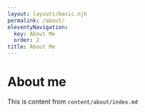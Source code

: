 ```yaml
---
layout: layouts/basic.njk
permalink: /about/
eleventyNavigation:
  key: About Me
  order: 2
title: About Me
---
```


# About me

This is content from `content/about/index.md`
